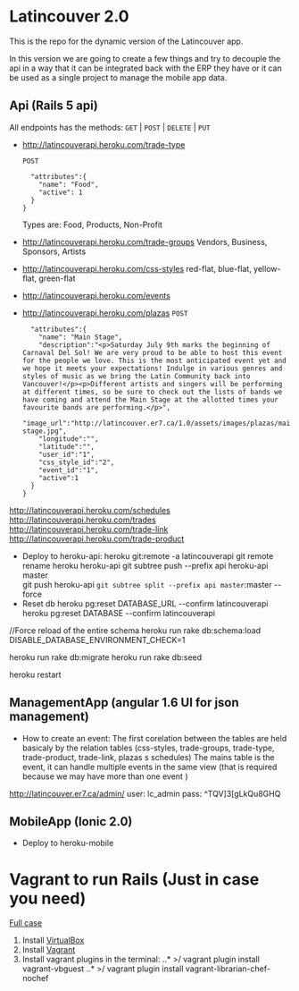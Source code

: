 # Latincouver 2.0

This is the repo for the dynamic version of the Latincouver app.

In this version we are going to create a few things and try to decouple the api in a way that it can be integrated back with the ERP they have or it can be used as a single project to manage the mobile app data.

## Api (Rails 5 api)
  All endpoints has the methods: `GET` | `POST` | `DELETE` | `PUT`

  * http://latincouverapi.heroku.com/trade-type
        
    `POST`
    ```{
      "attributes":{
        "name": "Food",
        "active": 1
      }
    }
    ```

    Types are: Food, Products, Non-Profit

  * http://latincouverapi.heroku.com/trade-groups
    Vendors, Business, Sponsors, Artists  

  * http://latincouverapi.heroku.com/css-styles
    red-flat, blue-flat, yellow-flat, green-flat

  * http://latincouverapi.heroku.com/events

  * http://latincouverapi.heroku.com/plazas
    `POST`
    ```{
      "attributes":{
        "name": "Main Stage",
        "description":"<p>Saturday July 9th marks the beginning of Carnaval Del Sol! We are very proud to be able to host this event for the people we love. This is the most anticipated event yet and we hope it meets your expectations! Indulge in various genres and styles of music as we bring the Latin Community back into Vancouver!</p><p>Different artists and singers will be performing at different times, so be sure to check out the lists of bands we have coming and attend the Main Stage at the allotted times your favourite bands are performing.</p>",
        "image_url":"http://latincouver.er7.ca/1.0/assets/images/plazas/main-stage.jpg",
        "longitude":"",
        "latitude":"",
        "user_id":"1",
        "css_style_id":"2",
        "event_id":"1",
        "active":1
      }
    }
    ```

  http://latincouverapi.heroku.com/schedules
  http://latincouverapi.heroku.com/trades
  http://latincouverapi.heroku.com/trade-link
  http://latincouverapi.heroku.com/trade-product

  
  - Deploy to heroku-api:
  heroku git:remote -a latincouverapi
  git remote rename heroku heroku-api
  git subtree push --prefix api heroku-api master  
  git push heroku-api `git subtree split --prefix api master`:master --force
  - Reset db
  heroku pg:reset DATABASE_URL --confirm latincouverapi
  heroku pg:reset DATABASE --confirm latincouverapi

  //Force reload of the entire schema
  heroku run rake db:schema:load DISABLE_DATABASE_ENVIRONMENT_CHECK=1
  
  heroku run rake db:migrate
  heroku run rake db:seed

  heroku restart

## ManagementApp (angular 1.6 UI for json management)
  - How to create an event:
  The first corelation between the tables are held basicaly by the relation tables (css-styles, trade-groups, trade-type, trade-product, trade-link, plazas s schedules)
  The mains table is the event, it can handle multiple events in the same view (that is required because we may have more than one event )

  http://latincouver.er7.ca/admin/
  user: lc_admin
  pass: ^TQV]3[gLkQu8GHQ

## MobileApp (Ionic 2.0)
  - Deploy to heroku-mobile

# Vagrant to run Rails (Just in case you need)

[Full case](https://gorails.com/guides/using-vagrant-for-rails-development)

1. Install [VirtualBox](https://www.virtualbox.org/wiki/Downloads)
2. Install [Vagrant](https://www.vagrantup.com/downloads.html)
3. Install vagrant plugins in the terminal:
..* >/ vagrant plugin install vagrant-vbguest
..* >/ vagrant plugin install vagrant-librarian-chef-nochef